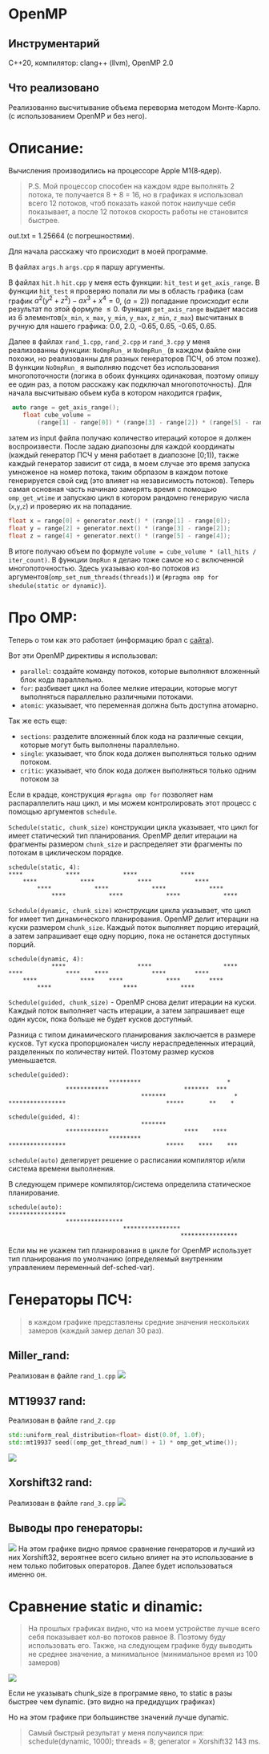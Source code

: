 # OpenMP

## Инструментарий
С++20, компилятор: clang++ (llvm), OpenMP 2.0

## Что реализовано
Реализованно высчитывание объема переворма методом Монте-Карло. (с использованием OpenMP и без него).

# Описание:

Вычисления производились на процессоре Apple M1(8‑ядер).

> P.S. Мой процессор способен на каждом ядре выполнять 2 потока, те получается 8 + 8 = 16, но в графиках я использовал всего 12 потоков, чтоб показать какой поток наилучше себя показывает, а после 12 потоков скорость работы не становится быстрее. 

out.txt = 1.25664 (c погрешностями).

Для начала расскажу что происходит в моей программе.

В файлах `args.h` `args.cpp` я паршу аргументы. 

В файлах `hit.h` `hit.cpp` у меня есть функции: `hit_test` и `get_axis_range`. В функции `hit_test` я проверяю попали ли мы в область графика (сам график $a^2(y^2+z^2)-ax^3+x^4 = 0$, ($a=2$)) попадание происходит если результат по этой формуле $\le0$. Функция `get_axis_range` выдает массив из 6 элементов(`x_min`, `x_max`, `y_min`, `y_max`, `z_min`, `z_max`) высчитаных в ручную для нашего графика: 0.0, 2.0, -0.65, 0.65, -0.65, 0.65.

Далее в файлах `rand_1.cpp`, `rand_2.cpp` и `rand_3.cpp` у меня реализованны функции: `NoOmpRun_` и `NoOmpRun_` (в каждом файле они похожи, но реализованны для разных генераторов ПСЧ, об этом позже). В функции `NoOmpRun_` я выполняю подсчет без использования многопоточности (логика в обоих функциях одинаковая, поэтому опишу ее один раз, а потом расскажу как подключал многопоточность). Для начала высчитываю обьем куба в котором находится график, 
```cpp
 auto range = get_axis_range();
    float cube_volume =
        (range[1] - range[0]) * (range[3] - range[2]) * (range[5] - range[4]);
```
затем из input файла получаю количество итераций которое я должен воспроизвести. После задаю диапозоны для каждой координаты (каждый генератор ПСЧ у меня работает в диапозоне [0;1)), также каждый генератор зависит от сида, в моем случае это время запуска умноженое на номер потока, таким обрпазом в каждом потоке генерируется свой сид (это влияет на независимость потоков). Теперь самая основная часть начинаю замерять время с помощью `omp_get_wtime` и запускаю цикл в котором рандомно генерирую числа (`x`,`y`,`z`) и проверяю их на попадание.
```cpp
float x = range[0] + generator.next() * (range[1] - range[0]);
float y = range[2] + generator.next() * (range[3] - range[2]);
float z = range[4] + generator.next() * (range[5] - range[4]);
```
 В итоге получаю объем по формуле `volume = cube_volume * (all_hits / iter_count)`.
В функции `OmpRun` я делаю тоже самое но с включенной многопоточностью. Здесь указываю кол-во потоков из аргументов(`omp_set_num_threads(threads)`) и (`#pragma omp for shedule(static or dynamic)`).

# Про OMP:

Теперь о том как это работает (информацию брал с [сайта](http://jakascorner.com/blog/2016/06/omp-for-scheduling.html)).

Вот эти OpenMP директивы я использовал:
 - `parallel`: создайте команду потоков, которые выполняют вложенный блок кода параллельно.
 - `for`: разбивает цикл на более мелкие итерации, которые могут выполняться параллельно различными потоками.
 - `atomic`: указывает, что переменная должна быть доступна атомарно.

Так же есть еще:
- `sections`: разделите вложенный блок кода на различные секции, которые могут быть выполнены параллельно.
- `single`: указывает, что блок кода должен выполняться только одним потоком.
- `critic`: указывает, что блок кода должен выполняться только одним потоком за

 Если в крадце, конструкция `#pragma omp for` позволяет нам распараллелить наш цикл, и мы можем контролировать этот процесс с помощью аргументов `schedule`.

`Schedule(static, chunk_size)` конструкции цикла указывает, что цикл for имеет статический тип планирования. OpenMP делит итерации на фрагменты размером `chunk_size` и распределяет эти фрагменты по потокам в циклическом порядке.
```
schedule(static, 4):   
****            ****            ****            ****            
    ****            ****            ****            ****        
        ****            ****            ****            ****    
            ****            ****            ****            ****
```

`Schedule(dynamic, chunk_size)` конструкции цикла указывает, что цикл for имеет тип динамического планирования. OpenMP делит итерации на куски размером `chunk_size`. Каждый поток выполняет порцию итераций, а затем запрашивает еще одну порцию, пока не останется доступных порций.

```
schedule(dynamic, 4):  
            ****                    ****                    ****
****            ****    ****            ****        ****        
    ****            ****    ****            ****        ****    
        ****                    ****            ****            
```

`Schedule(guided, chunk_size)` - OpenMP снова делит итерации на куски. Каждый поток выполняет часть итерации, а затем запрашивает еще один кусок, пока больше не будет кусков доступный.

Разница с типом динамического планирования заключается в размере кусков. Тут куска пропорционален числу нераспределенных итераций, разделенных по количеству нитей. Поэтому размер кусков уменьшается.
```
schedule(guided):      
                            *********                        *  
                ************                     *******  ***   
                                     *******                   *
****************                            *****       **    * 
```
```
schedule(guided, 4):   
                                     *******                    
                ************                     ****    ****   
                            *********                           
****************                            *****    ****    ***
```
`schedule(auto)` делегирует решение о расписании компилятор и/или система времени выполнения.

В следующем примере компилятор/система определила статическое планирование.

```
schedule(auto):        
****************                                                
                ****************                                
                                ****************                
                                                ****************
```

Если мы не укажем тип планирования в цикле for OpenMP использует тип планирования по умолчанию (определяемый внутренним управлением переменный def-sched-var).

# Генераторы ПСЧ:

> в каждом графике представлены средние значения нескольких замеров (каждый замер делал 30 раз).

## Miller_rand:
Реализован в файле `rand_1.cpp`
![](picture/Miller.png)

## MT19937 rand:
Реализован в файле `rand_2.cpp`
```cpp
std::uniform_real_distribution<float> dist(0.0f, 1.0f);
std::mt19937 seed((omp_get_thread_num() + 1) * omp_get_wtime());
```
![](picture/MT19937.png)

## Xorshift32 rand:
Реализован в файле `rand_3.cpp`
![](picture/Xorshift32.png)

## Выводы про генераторы:
![](picture/All_rand.png)
На этом графике видно прямое сравнение генераторов и лучший из них Xorshift32, вероятнее всего сильно влияет на это использование в нем только побитовых операторов. Далее будет использоваться именно он.

# Сравнение static и dinamic:

> На прошлых графиках видно, что на моем устройстве лучше всего себя показывает кол-во потоков равное 8. Поэтому буду использовать его. Также, на следующем графике буду выводить не среднее значение, а минимальное (минимальное время из 100 замеров)

![](picture/ChunkSizes.png)

Если не указывать chunk_size в программе явно, то static в разы быстрее чем dynamic. (это видно на предидущих графиках)

Но на этом графике при большинстве значений лучше dynamic.

> Самый быстрый результат у меня получаился при:
>  schedule(dynamic, 1000); threads = 8; generator = Xorshift32
>  143 ms. 